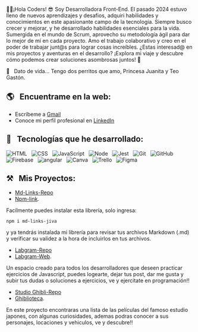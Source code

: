 👋🏻¡Hola Coders! 😎 Soy Desarrolladora Front-End.
El pasado 2024 estuvo lleno de nuevos aprendizajes y desafios,
adquiri habilidades y conocimientos en este apasionante campo de la tecnologia.
Siempre busco crecer y mejorar, y he desarrollado habilidades esenciales para la vida.
Sumergida en el mundo de Scrum, aprovecho su metodología ágil para dar lo mejor de mí en cada
proyecto. Amo el trabajo colaborativo y creo en el poder de trabajar junt@s para lograr cosas
increíbles.
¿Estas interesad@ en mis proyectos y aventuras en el desarrollo?
¡Explora mi viaje y descubre cómo podemos crear soluciones asombrosas juntos! 🚀

🌱 &nbsp;&nbsp;Dato de vida... Tengo dos perritos que amo, Princesa Juanita y Teo Gastón.

## 🌎 &nbsp;&nbsp;Encuentrame en la web:

- Escríbeme a [Gmail](mailto:jocelyn.v.a@gmail.com)
- Conoce mi perfil profesional en [LinkedIn](https://www.linkedin.com/in/jocelyn-v%C3%A1squez/)

## 🎯 &nbsp;&nbsp;Tecnologías que he desarrollado:

<p>
<img src="https://img.shields.io/badge/HTML5-E34F26?style=for-the-badge&logo=html5&logoColor=white" alt="HTML" />&nbsp;&nbsp;
<img src="https://img.shields.io/badge/CSS3-1572B6?style=for-the-badge&logo=css3&logoColor=white" alt="CSS" />&nbsp;&nbsp;
<img src="https://img.shields.io/badge/JavaScript-323330?style=for-the-badge&logo=javascript&logoColor=F7DF1E" alt="JavaScript" />&nbsp;&nbsp;
<img src="https://img.shields.io/badge/Node.js-43853D?style=for-the-badge&logo=node.js&logoColor=white" alt="Node" />&nbsp;&nbsp;
<img src="https://img.shields.io/badge/Jest-C21325?style=for-the-badge&logo=jest&logoColor=white" alt="Jest" />&nbsp;&nbsp;
<img src="https://img.shields.io/badge/Git-F05032?style=for-the-badge&logo=git&logoColor=white" alt="Git" />&nbsp;&nbsp;
<img src="https://img.shields.io/badge/github%20-%23000.svg?&style=for-the-badge&logo=github&logoColor=white" alt="GitHub" />&nbsp;&nbsp;
<img src="https://img.shields.io/badge/firebase-%23039BE5.svg?style=for-the-badge&logo=firebase&logoColor=white" alt="Firebase" />&nbsp;&nbsp;
<img src="https://img.shields.io/badge/angular.js-%23E23237.svg?style=for-the-badge&logo=angular&logoColor=white" alt="angular" />&nbsp;&nbsp;
<img src="https://img.shields.io/badge/Canva-%2300C4CC.svg?style=for-the-badge&logo=canva&logoColor=white" alt="Canva" />&nbsp;&nbsp;
<img src="https://img.shields.io/badge/Trello-%23026AA7.svg?style=for-the-badge&logo=trello&logoColor=white" alt="Trello" />&nbsp;&nbsp;
<img src="https://img.shields.io/badge/figma-%23F24E1E.svg?style=for-the-badge&logo=figma&logoColor=white" alt="Figma" />&nbsp;&nbsp;
</p>

## ⚒️ &nbsp;&nbsp;Mis Proyectos:

- [Md-Links-Repo](https://github.com/JoceChile/DEV007-md-links-JIVA)
- [Npm-link](https://www.npmjs.com/package/md-links-jiva).

Facílmente puedes instalar esta librería, solo ingresa:
```
npm i md-links-jiva
```
y ya tendrás instalada mi librería para revisar tus archivos Markdown (.md) y verificar su validez a la hora de incluirlos en tus archivos.

- [Labgram-Repo](https://github.com/JoceChile/DEV007-social-network-JIVA)
- [Labgram-Web](https://labgram-53b0c.web.app/).

Un espacio creado para todos los desarrolladores que deseen practicar ejercicios de Javascript, puedes logearte, dejar tus post, dar me gusta y subir tus dudas o soluciones a ejercicios, ve y ejercitate en programación!!

- [Studio Ghibli-Repo](https://github.com/JoceChile/DEV007-data-lovers-JIVA)
- [Ghiblioteca](https://jocechile.github.io/DEV007-data-lovers-JIVA/).

En este proyecto encontraras una lista de las películas del famoso estudio japones, con algunas curiosidades, ademas podras conocer a sus personajes, locaciones y vehiculos, ve y descubre!!
